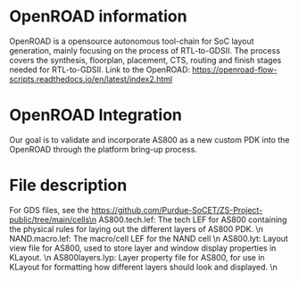 # OpenROAD information
OpenROAD is a opensource autonomous tool-chain for SoC layout generation, mainly focusing on the process of RTL-to-GDSII. The process covers the synthesis, floorplan, placement, CTS, routing and finish stages needed for RTL-to-GDSII. 
Link to the OpenROAD: https://openroad-flow-scripts.readthedocs.io/en/latest/index2.html

# OpenROAD Integration
Our goal is to validate and incorporate AS800 as a new custom PDK into the OpenROAD through the platform bring-up process. 

# File description
For GDS files, see the https://github.com/Purdue-SoCET/ZS-Project-public/tree/main/cells\n
AS800.tech.lef: The tech LEF for AS800 containing the physical rules for laying out the different layers of AS800 PDK. \n
NAND.macro.lef: The macro/cell LEF for the NAND cell \n
AS800.lyt: Layout view file for AS800, used to store layer and window display properties in KLayout. \n
AS800layers.lyp: Layer property file for AS800, for use in KLayout for formatting how different layers should look and displayed. \n
